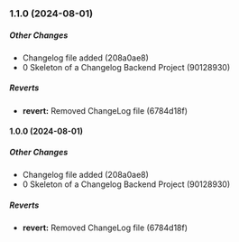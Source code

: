 ### 1.1.0 (2024-08-01)

##### Other Changes

*  Changelog file added (208a0ae8)
* 0 Skeleton of a Changelog Backend Project (90128930)

##### Reverts

* **revert:**  Removed ChangeLog file (6784d18f)

#### 1.0.0 (2024-08-01)

##### Other Changes

- Changelog file added (208a0ae8)
- 0 Skeleton of a Changelog Backend Project (90128930)

##### Reverts

- **revert:** Removed ChangeLog file (6784d18f)

